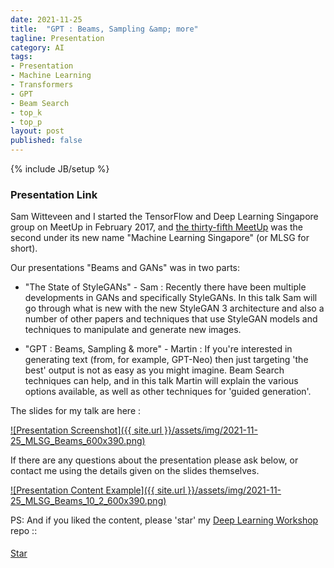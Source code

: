 ```yaml
---
date: 2021-11-25
title:  "GPT : Beams, Sampling &amp; more"
tagline: Presentation
category: AI
tags:
- Presentation
- Machine Learning
- Transformers
- GPT
- Beam Search
- top_k
- top_p
layout: post
published: false
---
```

{% include JB/setup %}


### Presentation Link

Sam Witteveen and I started the TensorFlow and Deep Learning Singapore group on MeetUp in February 2017,
and [the thirty-fifth MeetUp](https://www.meetup.com/Machine-Learning-Singapore/events/281727116/) 
was the second under its new name "Machine Learning Singapore" (or MLSG for short).  

Our presentations "Beams and GANs" was in two parts:


* "The State of StyleGANs" - Sam : 
  Recently there have been multiple developments in GANs and specifically StyleGANs. 
  In this talk Sam will go through what is new with the new StyleGAN 3 architecture 
  and also a number of other papers and techniques that use StyleGAN models and techniques 
  to manipulate and generate new images.

* "GPT : Beams, Sampling &amp; more" - Martin : 
  If you're interested in generating text (from, for example, GPT-Neo) then just targeting 
  'the best' output is not as easy as you might imagine. 
  Beam Search techniques can help, and in this talk Martin will explain the various options available, 
  as well as other techniques for 'guided generation'.


The slides for my talk are here :

<a href="https://redcatlabs.com/2021-11-25_MLSG_Beams/#/beams-talk" target="_blank">
![Presentation Screenshot]({{ site.url }}/assets/img/2021-11-25_MLSG_Beams_600x390.png)
</a>

If there are any questions about the presentation please ask below, 
or contact me using the details given on the slides themselves.

<a href="https://redcatlabs.com/2021-11-25_MLSG_Beams/#/10/2" target="_blank">
![Presentation Content Example]({{ site.url }}/assets/img/2021-11-25_MLSG_Beams_10_2_600x390.png)
</a>


PS:  And if you liked the content, please 'star' my <a href="https://github.com/mdda/deep-learning-workshop" target="_blank">Deep Learning Workshop</a> repo ::
<!-- From :: https://buttons.github.io/ -->
<!-- Place this tag where you want the button to render. -->
<span style="position:relative;top:5px;">
<a aria-label="Star mdda/deep-learning-workshop on GitHub" data-count-aria-label="# stargazers on GitHub" data-count-api="/repos/mdda/deep-learning-workshop#stargazers_count" data-count-href="/mdda/deep-learning-workshop/stargazers" data-icon="octicon-star" href="https://github.com/mdda/deep-learning-workshop" class="github-button">Star</a>
<!-- Place this tag right after the last button or just before your close body tag. -->
<script async defer id="github-bjs" src="https://buttons.github.io/buttons.js"></script>
</span>

